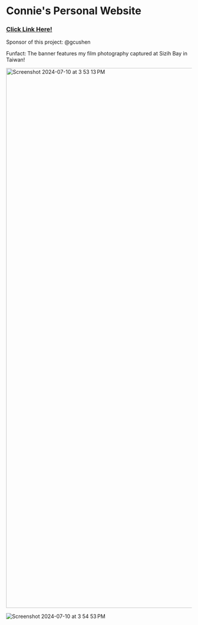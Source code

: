 # Connie's Personal Website

### [Click Link Here!](https://conniehsu.netlify.app)

Sponsor of this project: @gcushen

Funfact: The banner features my film photography captured at Sizih Bay in Taiwan!

<img width="1464" alt="Screenshot 2024-07-10 at 3 53 13 PM" src="https://github.com/coniiiettn/personal-website/assets/132239088/9fc52042-3f93-4029-8eba-15a4fdb59355">

![Screenshot 2024-07-10 at 3 54 53 PM](https://github.com/coniiiettn/personal-website/assets/132239088/d95c0ab8-1b48-499c-92b6-ecff3aed9f96)
